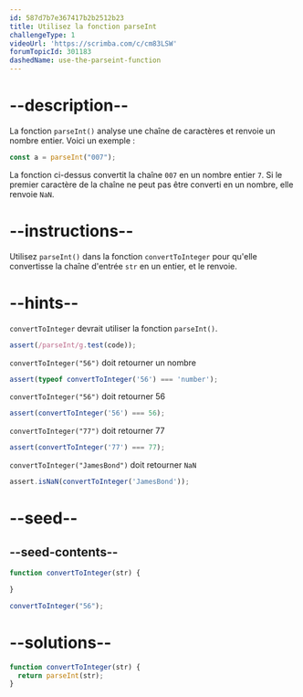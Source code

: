 ```yaml
---
id: 587d7b7e367417b2b2512b23
title: Utilisez la fonction parseInt
challengeType: 1
videoUrl: 'https://scrimba.com/c/cm83LSW'
forumTopicId: 301183
dashedName: use-the-parseint-function
---
```


# --description--

La fonction `parseInt()` analyse une chaîne de caractères et renvoie un nombre entier. Voici un exemple :

```js
const a = parseInt("007");
```

La fonction ci-dessus convertit la chaîne `007` en un nombre entier `7`. Si le premier caractère de la chaîne ne peut pas être converti en un nombre, elle renvoie `NaN`.

# --instructions--

Utilisez `parseInt()` dans la fonction `convertToInteger` pour qu'elle convertisse la chaîne d'entrée `str` en un entier, et le renvoie.

# --hints--

`convertToInteger` devrait utiliser la fonction `parseInt()`.

```js
assert(/parseInt/g.test(code));
```

`convertToInteger("56")` doit retourner un nombre

```js
assert(typeof convertToInteger('56') === 'number');
```

`convertToInteger("56")` doit retourner 56

```js
assert(convertToInteger('56') === 56);
```

`convertToInteger("77")` doit retourner 77

```js
assert(convertToInteger('77') === 77);
```

`convertToInteger("JamesBond")` doit retourner `NaN`

```js
assert.isNaN(convertToInteger('JamesBond'));
```

# --seed--

## --seed-contents--

```js
function convertToInteger(str) {

}

convertToInteger("56");
```

# --solutions--

```js
function convertToInteger(str) {
  return parseInt(str);
}
```
